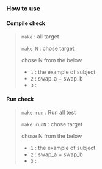### How to use

#### Compile check
> ```make``` : all target
>
> ```make N``` : chose target
>
> chose N from the below
> * ```1``` : the example of subject
> * ```2``` : swap_a + swap_b
> * ```3``` : 
>

#### Run check
> ```make run``` : Run all test
>
> ```make runN``` : chose target
>
> chose N from the below
> * ```1``` : the example of subject
> * ```2``` : swap_a + swap_b
> * ```3``` : 

